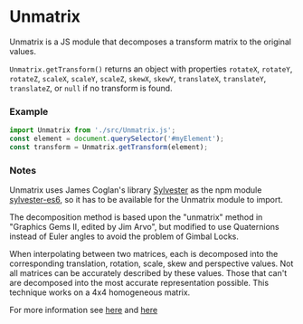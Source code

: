# Unmatrix

Unmatrix is a JS module that decomposes a transform matrix to the original values.

`Unmatrix.getTransform()`
returns an object with properties
`rotateX`, `rotateY`, `rotateZ`, `scaleX`, `scaleY`, `scaleZ`,
`skewX`, `skewY`, `translateX`, `translateY`, `translateZ`,
or `null` if no transform is found.

### Example

```javascript
import Unmatrix from './src/Unmatrix.js';
const element = document.querySelector('#myElement');
const transform = Unmatrix.getTransform(element);
```

### Notes

Unmatrix uses James Coglan's library
[Sylvester](http://sylvester.jcoglan.com/)
as the npm module
[sylvester-es6](https://www.npmjs.com/package/sylvester-es6),
so it has to be available for the Unmatrix module to import.

The decomposition method is based upon the "unmatrix" method in
"Graphics Gems II, edited by Jim Arvo", but modified to use Quaternions instead
of Euler angles to avoid the problem of Gimbal Locks.

When interpolating between two matrices, each is decomposed into the
corresponding translation, rotation, scale, skew and perspective values.
Not all matrices can be accurately described by these values.
Those that can't are decomposed into the most accurate representation possible.
This technique works on a 4x4 homogeneous matrix.

For more information see
[here](https://drafts.csswg.org/css-transforms-1/#decomposing-a-2d-matrix) and
[here](https://drafts.csswg.org/css-transforms-2/#decomposing-a-3d-matrix)
